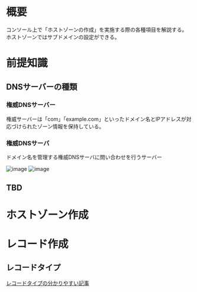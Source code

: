 # 概要
コンソール上で「ホストゾーンの作成」を実施する際の各種項目を解説する。
ホストゾーンではサブドメインの設定ができる。

# 前提知識

## DNSサーバーの種類

### 権威DNSサーバー
権威サーバーは「com」「example.com」といったドメイン名とIPアドレスが対応づけられたゾーン情報を保持している。

### 権威DNSサーバ
ドメイン名を管理する権威DNSサーバに問い合わせを行うサーバー

![image](https://github.com/adgjmptwgw/aws-practice/assets/66456130/324a3910-b6f1-4fc8-8e1b-4fcc6b9d2a2f)
![image](https://github.com/adgjmptwgw/aws-practice/assets/66456130/08283c16-8d26-412a-9413-a398bf7653cf)

## TBD

# ホストゾーン作成

# レコード作成
## レコードタイプ
[レコードタイプの分かりやすい記事](https://atsushinotes.com/image-distribution_from_wordpress_with_route-53_a-ns-cname/)
